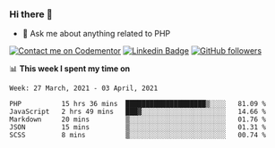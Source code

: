 ### Hi there 👋

<!--
**mustafaculban/mustafaculban** is a ✨ _special_ ✨ repository because its `README.md` (this file) appears on your GitHub profile.

Here are some ideas to get you started:

- 🌱 I’m currently learning ...
- 👯 I’m looking to collaborate on ...
- 🤔 I’m looking for help with ...
- 📫 How to reach me: ...
- 😄 Pronouns: ...
- ⚡ Fun fact: ...

-->
- 💬 Ask me about anything related to PHP

[![Contact me on Codementor](https://www.codementor.io/m-badges/karamusluk/book-session.svg)](https://www.codementor.io/@karamusluk?refer=badge)
[![Linkedin Badge](https://img.shields.io/badge/-Mustafa%20Culban-blue?style=social&logo=Linkedin&logoColor=blue&link=https://www.linkedin.com/in/mustafaculban/)](https://www.linkedin.com/in/mustafaculban/) 
[![GitHub followers](https://img.shields.io/github/followers/karamusluk?label=Follow&style=social)](https://github.com/karamusluk/?tab=follow)


📊 **This week I spent my time on**
<!--START_SECTION:waka-->
```text
Week: 27 March, 2021 - 03 April, 2021

PHP          15 hrs 36 mins  ████████████████████▒░░░░   81.09 % 
JavaScript   2 hrs 49 mins   ███▓░░░░░░░░░░░░░░░░░░░░░   14.66 % 
Markdown     20 mins         ▒░░░░░░░░░░░░░░░░░░░░░░░░   01.76 % 
JSON         15 mins         ▒░░░░░░░░░░░░░░░░░░░░░░░░   01.31 % 
SCSS         8 mins          ▒░░░░░░░░░░░░░░░░░░░░░░░░   00.74 % 
```
<!--END_SECTION:waka-->

